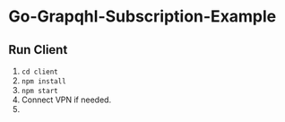 # Go-Grapqhl-Subscription-Example

## Run Client

1. `cd client`
2. `npm install` 
3. `npm start`
4. Connect VPN if needed. 
5. 


